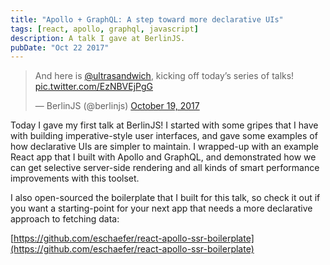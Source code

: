 ```yaml
---
title: "Apollo + GraphQL: A step toward more declarative UIs"
tags: [react, apollo, graphql, javascript]
description: A talk I gave at BerlinJS.
pubDate: "Oct 22 2017"
---
```


<div class="center-block">
  <blockquote class="twitter-tweet" data-lang="en"><p lang="en" dir="ltr">And here is <a href="https://twitter.com/ultrasandwich?ref_src=twsrc%5Etfw">@ultrasandwich</a>, kicking off today’s series of talks! <a href="https://t.co/EzNBVEjPgG">pic.twitter.com/EzNBVEjPgG</a></p>&mdash; BerlinJS (@berlinjs) <a href="https://twitter.com/berlinjs/status/921070699342630912?ref_src=twsrc%5Etfw">October 19, 2017</a></blockquote>
  <script async src="//platform.twitter.com/widgets.js" charset="utf-8"></script>
</div>

Today I gave my first talk at BerlinJS! I started with some gripes that I have
with building imperative-style user interfaces, and gave some examples of how
declarative UIs are simpler to maintain. I wrapped-up with an example React app
that I built with Apollo and GraphQL, and demonstrated how we can get selective
server-side rendering and all kinds of smart performance improvements with this
toolset.

I also open-sourced the boilerplate that I built for this talk, so check it out
if you want a starting-point for your next app that needs a more declarative
approach to fetching data:

[https://github.com/eschaefer/react-apollo-ssr-boilerplate](https://github.com/eschaefer/react-apollo-ssr-boilerplate)
